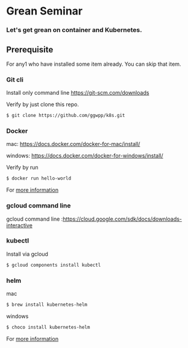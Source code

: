 # Grean Seminar
### Let's get grean on container and Kubernetes.

## Prerequisite
For any1 who have installed some item already. You can skip that item.

### Git cli
Install only command line
https://git-scm.com/downloads

Verify by just clone this repo.
```sh 
$ git clone https://github.com/ggwpp/k8s.git
```
###  Docker

  mac:  https://docs.docker.com/docker-for-mac/install/

  windows: https://docs.docker.com/docker-for-windows/install/

Verify by run 
```sh
$ docker run hello-world
```
For [more information](https://docs.docker.com/get-started/#test-docker-installation)


### gcloud command line
gcloud command line :https://cloud.google.com/sdk/docs/downloads-interactive
### kubectl
Install via gcloud
```sh
$ gcloud components install kubectl
```
### helm
mac 
```sh
$ brew install kubernetes-helm
```
windows
```sh
$ choco install kubernetes-helm
```
For [more information](https://docs.helm.sh/using_helm/#installing-helm)

